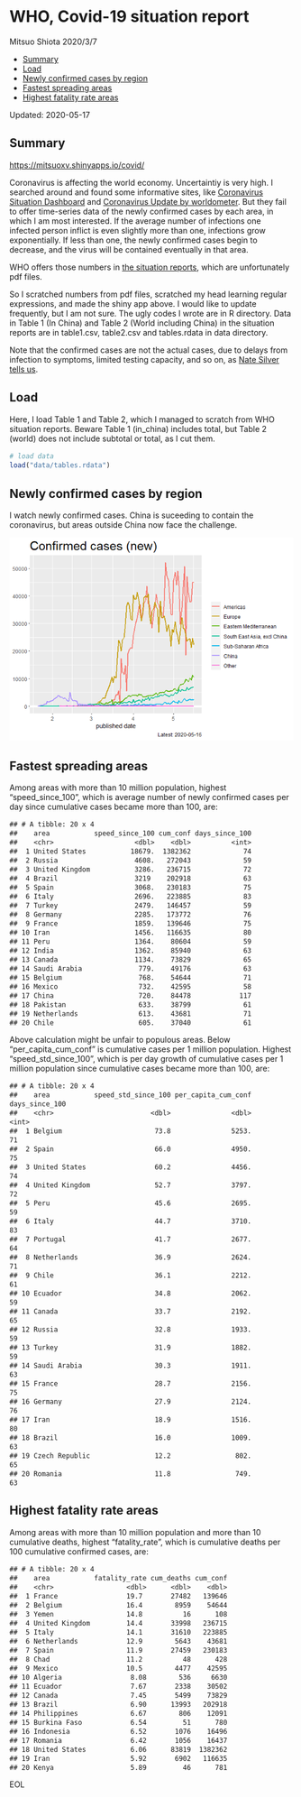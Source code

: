WHO, Covid-19 situation report
================
Mitsuo Shiota
2020/3/7

  - [Summary](#summary)
  - [Load](#load)
  - [Newly confirmed cases by region](#newly-confirmed-cases-by-region)
  - [Fastest spreading areas](#fastest-spreading-areas)
  - [Highest fatality rate areas](#highest-fatality-rate-areas)

Updated: 2020-05-17

## Summary

<https://mitsuoxv.shinyapps.io/covid/>

Coronavirus is affecting the world economy. Uncertaintiy is very high. I
searched around and found some informative sites, like [Coronavirus
Situation
Dashboard](https://who.maps.arcgis.com/apps/opsdashboard/index.html#/c88e37cfc43b4ed3baf977d77e4a0667)
and [Coronavirus Update by
worldometer](https://www.worldometers.info/coronavirus/). But they fail
to offer time-series data of the newly confirmed cases by each area, in
which I am most interested. If the average number of infections one
infected person inflict is even slightly more than one, infections grow
exponentially. If less than one, the newly confirmed cases begin to
decrease, and the virus will be contained eventually in that area.

WHO offers those numbers in [the situation
reports](https://www.who.int/emergencies/diseases/novel-coronavirus-2019/situation-reports/),
which are unfortunately pdf files.

So I scratched numbers from pdf files, scratched my head learning
regular expressions, and made the shiny app above. I would like to
update frequently, but I am not sure. The ugly codes I wrote are in R
directory. Data in Table 1 (In China) and Table 2 (World including
China) in the situation reports are in table1.csv, table2.csv and
tables.rdata in data directory.

Note that the confirmed cases are not the actual cases, due to delays
from infection to symptoms, limited testing capacity, and so on, as
[Nate Silver tells
us](https://fivethirtyeight.com/features/coronavirus-case-counts-are-meaningless/).

## Load

Here, I load Table 1 and Table 2, which I managed to scratch from WHO
situation reports. Beware Table 1 (in\_china) includes total, but Table
2 (world) does not include subtotal or total, as I cut them.

``` r
# load data
load("data/tables.rdata")
```

## Newly confirmed cases by region

I watch newly confirmed cases. China is suceeding to contain the
coronavirus, but areas outside China now face the challenge.

![](README_files/figure-gfm/chart-1.png)<!-- -->

## Fastest spreading areas

Among areas with more than 10 million population, highest
“speed\_since\_100”, which is average number of newly confirmed cases
per day since cumulative cases became more than 100, are:

    ## # A tibble: 20 x 4
    ##    area           speed_since_100 cum_conf days_since_100
    ##    <chr>                    <dbl>    <dbl>          <int>
    ##  1 United States           18679.  1382362             74
    ##  2 Russia                   4608.   272043             59
    ##  3 United Kingdom           3286.   236715             72
    ##  4 Brazil                   3219    202918             63
    ##  5 Spain                    3068.   230183             75
    ##  6 Italy                    2696.   223885             83
    ##  7 Turkey                   2479.   146457             59
    ##  8 Germany                  2285.   173772             76
    ##  9 France                   1859.   139646             75
    ## 10 Iran                     1456.   116635             80
    ## 11 Peru                     1364.    80604             59
    ## 12 India                    1362.    85940             63
    ## 13 Canada                   1134.    73829             65
    ## 14 Saudi Arabia              779.    49176             63
    ## 15 Belgium                   768.    54644             71
    ## 16 Mexico                    732.    42595             58
    ## 17 China                     720.    84478            117
    ## 18 Pakistan                  633.    38799             61
    ## 19 Netherlands               613.    43681             71
    ## 20 Chile                     605.    37040             61

Above calculation might be unfair to populous areas. Below
“per\_capita\_cum\_conf” is cumulative cases per 1 million population.
Highest “speed\_std\_since\_100”, which is per day growth of cumulative
cases per 1 million population since cumulative cases became more than
100, are:

    ## # A tibble: 20 x 4
    ##    area           speed_std_since_100 per_capita_cum_conf days_since_100
    ##    <chr>                        <dbl>               <dbl>          <int>
    ##  1 Belgium                       73.8               5253.             71
    ##  2 Spain                         66.0               4950.             75
    ##  3 United States                 60.2               4456.             74
    ##  4 United Kingdom                52.7               3797.             72
    ##  5 Peru                          45.6               2695.             59
    ##  6 Italy                         44.7               3710.             83
    ##  7 Portugal                      41.7               2677.             64
    ##  8 Netherlands                   36.9               2624.             71
    ##  9 Chile                         36.1               2212.             61
    ## 10 Ecuador                       34.8               2062.             59
    ## 11 Canada                        33.7               2192.             65
    ## 12 Russia                        32.8               1933.             59
    ## 13 Turkey                        31.9               1882.             59
    ## 14 Saudi Arabia                  30.3               1911.             63
    ## 15 France                        28.7               2156.             75
    ## 16 Germany                       27.9               2124.             76
    ## 17 Iran                          18.9               1516.             80
    ## 18 Brazil                        16.0               1009.             63
    ## 19 Czech Republic                12.2                802.             65
    ## 20 Romania                       11.8                749.             63

## Highest fatality rate areas

Among areas with more than 10 million population and more than 10
cumulative deaths, highest “fatality\_rate”, which is cumulative deaths
per 100 cumulative confirmed cases, are:

    ## # A tibble: 20 x 4
    ##    area           fatality_rate cum_deaths cum_conf
    ##    <chr>                  <dbl>      <dbl>    <dbl>
    ##  1 France                 19.7       27482   139646
    ##  2 Belgium                16.4        8959    54644
    ##  3 Yemen                  14.8          16      108
    ##  4 United Kingdom         14.4       33998   236715
    ##  5 Italy                  14.1       31610   223885
    ##  6 Netherlands            12.9        5643    43681
    ##  7 Spain                  11.9       27459   230183
    ##  8 Chad                   11.2          48      428
    ##  9 Mexico                 10.5        4477    42595
    ## 10 Algeria                 8.08        536     6630
    ## 11 Ecuador                 7.67       2338    30502
    ## 12 Canada                  7.45       5499    73829
    ## 13 Brazil                  6.90      13993   202918
    ## 14 Philippines             6.67        806    12091
    ## 15 Burkina Faso            6.54         51      780
    ## 16 Indonesia               6.52       1076    16496
    ## 17 Romania                 6.42       1056    16437
    ## 18 United States           6.06      83819  1382362
    ## 19 Iran                    5.92       6902   116635
    ## 20 Kenya                   5.89         46      781

EOL
